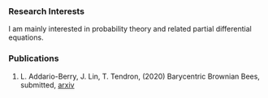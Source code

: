 ### Research Interests

I am mainly interested in probability theory and related partial differential equations.

### Publications

1. L. Addario-Berry, J. Lin, T. Tendron, (2020) Barycentric Brownian Bees, submitted, [arxiv](https://arxiv.org/abs/2006.04743)




